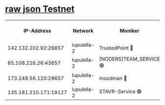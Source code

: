 [raw json Testnet](https://rpc-check.jaclalt.stavr.tech/jaclalt/rpc-jaclalt-result.json)
=

<table><tr><th>IP-Address</th><th>Network</th><th>Moniker</th><th>Latest Block Height</th><th>Earliest Block Height</th><th>Catching Up</th><th>Tx Index</th><th>Voting Power</th><th>Scan Time</th></tr><tr><td>142.132.202.92:26857</td><td>lupulella-2</td><td>TrustedPoint 🔴</td><td>7312282</td><td>6282001</td><td>False</td><td>off</td><td>400065</td><td>2024-03-28T07:50:45.506098470UTC</td></tr><tr><td>65.108.226.26:43657</td><td>lupulella-2</td><td>[NODERS]TEAM_SERVICE 🟢</td><td>7312282</td><td>6282001</td><td>False</td><td>on</td><td>0</td><td>2024-03-28T07:50:45.799116539UTC</td></tr><tr><td>173.249.56.120:29657</td><td>lupulella-2</td><td>moodman 🔴</td><td>7312282</td><td>7212282</td><td>False</td><td>off</td><td>1075134</td><td>2024-03-28T07:50:45.300988408UTC</td></tr><tr><td>135.181.210.171:19127</td><td>lupulella-2</td><td>STAVR-Service 🟢</td><td>7312281</td><td>7311001</td><td>False</td><td>on</td><td>0</td><td>2024-03-28T07:50:38.689880632UTC</td></tr></table>
